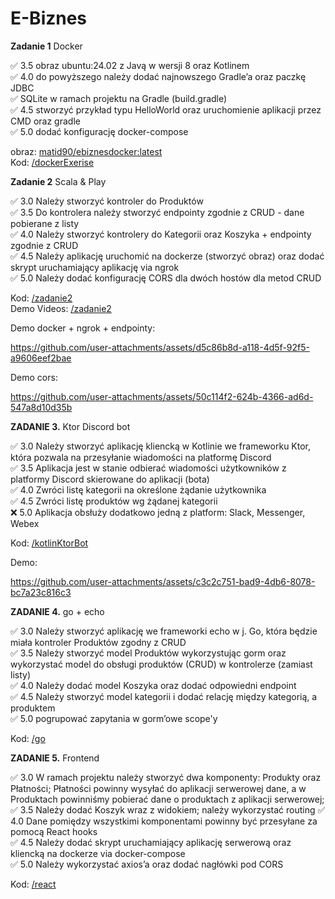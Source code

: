 # E-Biznes

**Zadanie 1** Docker

:white_check_mark: 3.5 obraz ubuntu:24.02 z Javą w wersji 8 oraz Kotlinem  
:white_check_mark: 4.0 do powyższego należy dodać najnowszego Gradle’a oraz paczkę JDBC  
:white_check_mark: SQLite w ramach projektu na Gradle (build.gradle)  
:white_check_mark: 4.5 stworzyć przykład typu HelloWorld oraz uruchomienie aplikacji przez CMD oraz gradle  
:white_check_mark: 5.0 dodać konfigurację docker-compose  

obraz: [matid90/ebiznesdocker:latest](https://hub.docker.com/r/matid90/ebiznesdocker)  
Kod: [/dockerExerise](https://github.com/Ech0n/ebiznes/tree/main/dockerExercise)

**Zadanie 2** Scala & Play

:white_check_mark: 3.0 Należy stworzyć kontroler do Produktów  
:white_check_mark: 3.5 Do kontrolera należy stworzyć endpointy zgodnie z CRUD - dane pobierane z listy  
:white_check_mark: 4.0 Należy stworzyć kontrolery do Kategorii oraz Koszyka + endpointy zgodnie z CRUD  
:white_check_mark: 4.5 Należy aplikację uruchomić na dockerze (stworzyć obraz) oraz dodać skrypt uruchamiający aplikację via ngrok  
:white_check_mark: 5.0 Należy dodać konfigurację CORS dla dwóch hostów dla metod CRUD   

Kod: [/zadanie2](https://github.com/Ech0n/ebiznes/tree/main/zadanie2)  
Demo Videos: [/zadanie2](https://github.com/Ech0n/ebiznes/tree/main/demos/scala)

Demo docker + ngrok + endpointy:

https://github.com/user-attachments/assets/d5c86b8d-a118-4d5f-92f5-a9606eef2bae

Demo cors:

https://github.com/user-attachments/assets/50c114f2-624b-4366-ad6d-547a8d10d35b

**ZADANIE 3.** Ktor Discord bot

:white_check_mark: 3.0 Należy stworzyć aplikację kliencką w Kotlinie we frameworku Ktor, która pozwala na przesyłanie wiadomości na platformę Discord  
:white_check_mark: 3.5 Aplikacja jest w stanie odbierać wiadomości użytkowników z platformy Discord skierowane do aplikacji (bota)  
:white_check_mark: 4.0 Zwróci listę kategorii na określone żądanie użytkownika  
:white_check_mark: 4.5 Zwróci listę produktów wg żądanej kategorii  
:x: 5.0 Aplikacja obsłuży dodatkowo jedną z platform: Slack, Messenger,  
Webex

Kod: [/kotlinKtorBot](https://github.com/Ech0n/ebiznes/tree/main/kotlinKtorBot)  

Demo:

https://github.com/user-attachments/assets/c3c2c751-bad9-4db6-8078-bc7a23c816c3


**ZADANIE 4.** go + echo

:white_check_mark: 3.0 Należy stworzyć aplikację we frameworki echo w j. Go, która będzie miała kontroler Produktów zgodny z CRUD  
:white_check_mark: 3.5 Należy stworzyć model Produktów wykorzystując gorm oraz wykorzystać model do obsługi produktów (CRUD) w kontrolerze (zamiast listy)   
:white_check_mark: 4.0 Należy dodać model Koszyka oraz dodać odpowiedni endpoint  
:white_check_mark: 4.5 Należy stworzyć model kategorii i dodać relację między kategorią, a produktem  
:white_check_mark: 5.0 pogrupować zapytania w gorm’owe scope'y  

Kod: [/go](https://github.com/Ech0n/ebiznes/tree/main/go)  

**ZADANIE 5.** Frontend

:white_check_mark: 3.0 W ramach projektu należy stworzyć dwa komponenty: Produkty oraz Płatności; Płatności powinny wysyłać do aplikacji serwerowej dane, a w Produktach powinniśmy pobierać dane o produktach z aplikacji serwerowej;  
:white_check_mark: 3.5 Należy dodać Koszyk wraz z widokiem; należy wykorzystać routing
:white_check_mark: 4.0 Dane pomiędzy wszystkimi komponentami powinny być przesyłane za pomocą React hooks  
:white_check_mark: 4.5 Należy dodać skrypt uruchamiający aplikację serwerową oraz kliencką na dockerze via docker-compose  
:white_check_mark: 5.0 Należy wykorzystać axios’a oraz dodać nagłówki pod CORS  


Kod: [/react](https://github.com/Ech0n/ebiznes/tree/main/react)  
